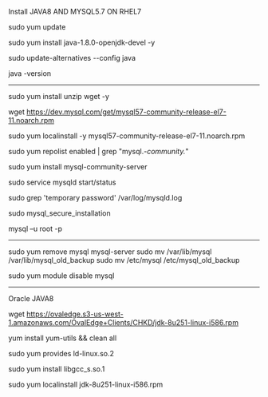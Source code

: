 Install JAVA8 AND MYSQL5.7 ON RHEL7

sudo yum update 

sudo yum install java-1.8.0-openjdk-devel -y 

sudo update-alternatives --config java 

java -version 

----------------------------------------------------------------------------------------------

sudo yum install unzip wget -y 

wget https://dev.mysql.com/get/mysql57-community-release-el7-11.noarch.rpm

sudo yum localinstall -y mysql57-community-release-el7-11.noarch.rpm

sudo yum repolist enabled | grep "mysql.*-community.*"

sudo yum install mysql-community-server

sudo service mysqld start/status

sudo grep 'temporary password' /var/log/mysqld.log

sudo mysql_secure_installation

mysql –u root -p

----------------

sudo yum remove mysql mysql-server
sudo mv /var/lib/mysql /var/lib/mysql_old_backup
sudo mv /etc/mysql /etc/mysql_old_backup

sudo yum module disable mysql

----------------------------------------------------------------------------------------------------------

Oracle JAVA8

wget https://ovaledge.s3-us-west-1.amazonaws.com/OvalEdge+Clients/CHKD/jdk-8u251-linux-i586.rpm

yum install yum-utils && clean all

sudo yum provides ld-linux.so.2

sudo yum install libgcc_s.so.1

sudo yum localinstall jdk-8u251-linux-i586.rpm







